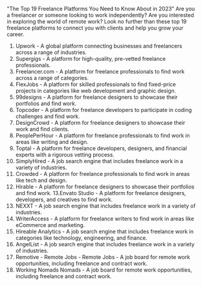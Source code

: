 "The Top 19 Freelance Platforms You Need to Know About in 2023"
Are you a freelancer or someone looking to work independently? Are you interested in exploring the world of remote work? Look no further than these top 19 freelance platforms to connect you with clients and help you grow your career.
1. Upwork - A global platform connecting businesses and freelancers across a range of industries.
2. Supergigs - A platform for high-quality, pre-vetted freelance professionals.
3. Freelancer.com - A platform for freelance professionals to find work across a range of categories.
4. FlexJobs - A platform for skilled professionals to find fixed-price projects in categories like web development and graphic design.
5. 99designs - A platform for freelance designers to showcase their portfolios and find work.
6. Topcoder - A platform for freelance developers to participate in coding challenges and find work.
7. DesignCrowd - A platform for freelance designers to showcase their work and find clients.
8. PeoplePerHour - A platform for freelance professionals to find work in areas like writing and design.
9. Toptal - A platform for freelance developers, designers, and financial experts with a rigorous vetting process.
10. SimplyHired - A job search engine that includes freelance work in a variety of industries.
11. Crowded - A platform for freelance professionals to find work in areas like tech and design.
12. Hirable - A platform for freelance designers to showcase their portfolios and find work.
13.Envato Studio - A platform for freelance designers, developers, and creatives to find work.
14. NEXXT - A job search engine that includes freelance work in a variety of industries.
15. WriterAccess - A platform for freelance writers to find work in areas like eCommerce and marketing.
16. Hireable Analytics - A job search engine that includes freelance work in categories like technology, engineering, and finance.
17. AngelList - A job search engine that includes freelance work in a variety of industries.
18. Remotive - Remote Jobs - Remote Jobs - A job board for remote work opportunities, including freelance and contract work.
19. Working Nomads Nomads - A job board for remote work opportunities, including freelance and contract work.
